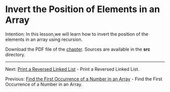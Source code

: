 # Invert the Position of Elements in an Array

Intention: In this lesson,we will learn how to invert the position of the elements in an array using recursion.

Download the PDF file of the [chapter](chapter_16.pdf). Sources are available in the <b>src</b> directory. 


<hr>

Next: [Print a Reversed Linked List](chapter_17.md "Print a Reversed Linked List") - Print a Reversed Linked List.

Previous: [Find the First Occurrence of a Number in an Array](chapter_15.md "Find the First Occurrence of a Number in an Array") - 
Find the First Occurrence of a Number in an Array.